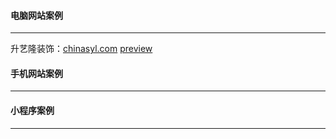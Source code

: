 #### 电脑网站案例
******
升艺隆装饰：[chinasyl.com](http://chinasyl.com) 
[preview](https://github.com/alonesky0315/cases/blob/master/images/chinasyl.com.jpg?raw=true)   

#### 手机网站案例
******

#### 小程序案例
******
